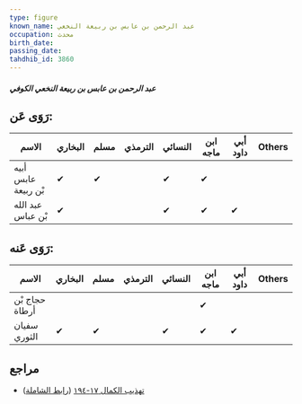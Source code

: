 ```yaml
---
type: figure
known_name: عبد الرحمن بن عابس بن ربيعة النخعي
occupation: محدث
birth_date:
passing_date:
tahdhib_id: 3860
---
```

##### عبد الرحمن بن عابس بن ربيعة النخعي الكوفي

## رَوَى عَن:
| الاسم               | البخاري | مسلم | الترمذي | النسائي | ابن ماجه | أبي داود | Others |
| ------------------- | ------- | ---- | ------- | ------- | -------- | -------- | ------ |
| أبيه عابس بْن ربيعة | ✔       | ✔    |         | ✔       | ✔        |          |        |
| عبد الله بْن عباس   | ✔       |      |         | ✔       | ✔        | ✔        |        |
## رَوَى عَنه:
| الاسم          | البخاري | مسلم | الترمذي | النسائي | ابن ماجه | أبي داود | Others |
| -------------- | ------- | ---- | ------- | ------- | -------- | -------- | ------ |
| حجاج بْن أرطاة |         |      |         |         | ✔        |          |        |
| سفيان الثوري   | ✔       | ✔    |         | ✔       | ✔        | ✔        |        |
## مراجع
- [تهذيب الكمال ١٧-١٩٤](obsidian://open?vault=Tahdhib-al-Kamal&file=Figures/٣٨٦٠-عبد%20الرحمن%20بن%20عابس%20بن%20ربيعة%20النخعي%20الكوفي) ([رابط الشاملة](https://shamela.ws/book/3722/8744))